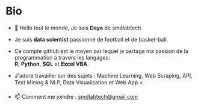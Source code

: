 # Bio

- 👋 Hello tout le monde, Je suis **Daya** de smdlabtech 
- Je suis **data scientist** passionné de football et de basket-ball.
- Ce compte github est le moyen par lequel je partage ma passion de la programmation à travers les langages:  
**R**, **Python**, **SQL** et **Excel VBA**.  
- J'adore travailler sur des sujets : Machine Learning, Web Scraping, API, Text Mining & NLP, Data Visualization et Web App ⭐

- 📫 Comment me joindre : smdlabtech@gmail.com
